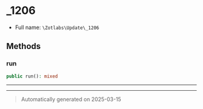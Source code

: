 
# _1206





* Full name: `\Zotlabs\Update\_1206`




## Methods


### run



```php
public run(): mixed
```












***


***
> Automatically generated on 2025-03-15
